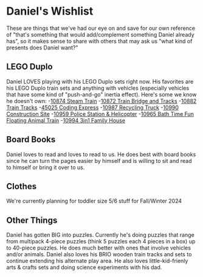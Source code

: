 # Daniel's Wishlist
These are things that we've had our eye on and save for our own reference of "that's something that would add/complement something Daniel already has", so it makes sense to share with others that may ask us "what kind of presents does Daniel want?"

## LEGO Duplo
Daniel LOVES playing with his LEGO Duplo sets right now. His favorites are his LEGO Duplo train sets and anything with vehicles (especially vehicles that have some kind of "push-and-go" inertia effect). Here's some we know he doesn't own:
-[10874 Steam Train](https://www.lego.com/en-us/product/steam-train-10874)
-[10872 Train Bridge and Tracks](https://www.lego.com/en-us/product/train-bridge-and-tracks-10872)
-[10882 Train Tracks](https://www.lego.com/en-us/product/train-tracks-10882)
-[45025 Coding Express](https://www.lego.com/en-us/product/coding-express-45025)
-[10987 Recycling Truck](https://www.lego.com/en-us/product/recycling-truck-10987)
-[10990 Construction Site](https://www.lego.com/en-us/product/construction-site-10990)
-[10959 Police Station & Helicopter](https://www.lego.com/en-us/product/police-station-helicopter-10959)
-[10965 Bath Time Fun Floating Animal Train](https://www.lego.com/en-us/product/bath-time-fun-floating-animal-train-10965)
-[10994 3in1 Family House](https://www.lego.com/en-us/product/3in1-family-house-10994)

## Board Books
Daniel loves to read and loves to read to us. He does best with board books since he can turn the pages easier by himself and is willing to sit and read to himself or bring it over to us. 

## Clothes
We're currently planning for toddler size 5/6 stuff for Fall/Winter 2024

## Other Things
Daniel has gotten BIG into puzzles. Currently he's doing puzzles that range from multipack 4-piece puzzles (think 5 puzzles each 4 pieces in a box) up to 40-piece puzzles. He does much better with ones that involve vehicles and/or animals.
Daniel also loves his BRIO wooden train tracks and sets to continue extending his alternate play area. He also loves little-kid-frienly arts & crafts sets and doing science experiments with his dad.

